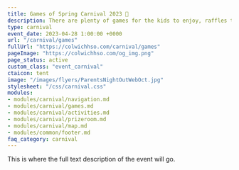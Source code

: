 ```yaml
---
title: Games of Spring Carnival 2023 🎪
description: There are plenty of games for the kids to enjoy, raffles to be won, and money to be raised for CES.
type: carnival
event_date: 2023-04-28 1:00:00 +0000
url: "/carnival/games"
fullUrl: "https://colwichhso.com/carnival/games"
pageImage: "https://colwichhso.com/og_img.png"
page_status: active
custom_class: "event_carnival"
ctaicon: tent
image: "/images/flyers/ParentsNightOutWebOct.jpg"
stylesheet: "/css/carnival.css"
modules:
- modules/carnival/navigation.md
- modules/carnival/games.md
- modules/carnival/activities.md
- modules/carnival/prizeroom.md
- modules/carnival/map.md
- modules/common/footer.md
faq_category: carnival
---
```

This is where the full text description of the event will go.